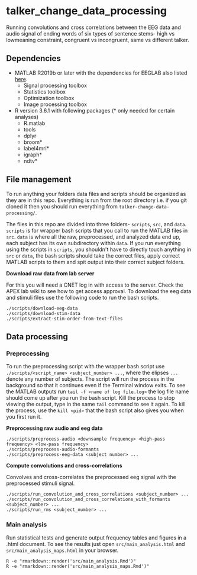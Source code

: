 # talker_change_data_processing

Running convolutions and cross correlations between the EEG data and audio signal of ending words of six types of sentence stems- high vs lowmeaning constraint, congruent vs incongruent, same vs different talker.

## Dependencies

* MATLAB R2019b or later with the dependencies for EEGLAB also listed [here](https://sccn.ucsd.edu/eeglab/ressources.php).
    * Signal processing toolbox
    * Statistics toolbox
    * Optimization toolbox
    * Image processing toolbox
* R version 3.6.1 with following packages (\* only needed for certain analyses)
    * R.matlab
    * tools
    * dplyr
    * broom\*
    * label4mri\*
    * igraph\*
    * ndtv\*

## File management

To run anything your folders data files and scripts should be organized as they are in this repo. Everything is run from the root directory i.e. if you git cloned it then you should run everything from `talker-change-data-processing/`.

The files in this repo are divided into three folders- `scripts`, `src`, and `data`. `scripts` is for wrapper bash scripts that you call to run the MATLAB files in `src`. `data` is where all the raw, preprocessed, and analyzed data end up, each subject has its own subdirectory within `data`. If you run everything using the scripts in `scripts`, you shouldn't have to directly touch anything in `src` or `data`, the bash scripts should take the correct files, apply correct MATLAB scripts to them and spit output into their correct subject folders.


**Download raw data from lab server**

For this you will need a CNET log in with access to the server. Check the APEX lab wiki to see how to get access approval. To download the eeg data and stimuli files use the following code to run the bash scripts.

```
./scripts/download-eeg-data
./scripts/download-stim-data
./scripts/extract-stim-order-from-text-files
```

## Data processing

### Preprocessing

To run the preprocessing script with the wrapper bash script use `./scripts/<script_name> <subject_number> ...`, where the elipses `...` denote any number of subjects. The script will run the process in the background so that it continues even if the Terminal window exits. To see the MATLAB outputs run `tail -f <name of log file.log>` the log file name should come up after you run the bash script. Kill the process to stop viewing the output, type in the same `tail` command to see it again. To kill the process, use the `kill <pid>` that the bash script also gives you when you first run it.

**Preprocessing raw audio and eeg data**

```
./scripts/preprocess-audio <downsample frequency> <high-pass frequency> <low-pass frequency>
./scripts/preprocess-audio-formants 
./scripts/preprocess-eeg-data <subject number> ...
```

**Compute convolutions and cross-correlations**

Convolves and cross-correlates the preprocessed eeg signal with the preprocessed stimuli signal.

```
./scripts/run_convolution_and_cross_correlations <subject_number> ...
./scripts/run_convolution_and_cross_correlations_with_formants <subject_number> ...
./scripts/run_rms <subject_number> ...
```

### Main analysis

Run statistical tests and generate output frequency tables and figures in a .html document. To see the results just open `src/main_analysis.html` and `src/main_analysis_maps.html` in your browser.

```
R -e "rmarkdown::render('src/main_analysis.Rmd')"
R -e "rmarkdown::render('src/main_analysis_maps.Rmd')"
```
